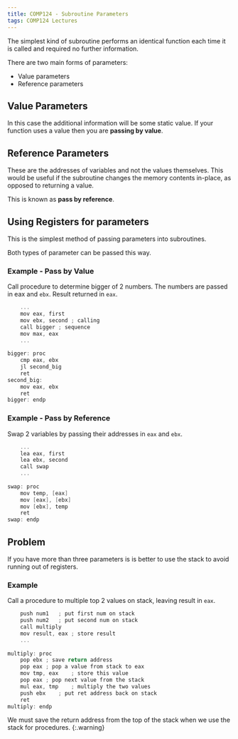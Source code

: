 ```yaml
---
title: COMP124 - Subroutine Parameters 
tags: COMP124 Lectures
---
```

The simplest kind of subroutine performs an identical function each time it is called and required no further information.

There are two main forms of parameters:

* Value parameters
* Reference parameters

## Value Parameters
In this case the additional information will be some static value. If your function uses a value then you are **passing by value**.

## Reference Parameters
These are the addresses of variables and not the values themselves. This would be useful if the subroutine changes the memory contents in-place, as opposed to returning a value. 

This is known as **pass by reference**.

## Using Registers for parameters
This is the simplest method of passing parameters into subroutines.

Both types of parameter can be passed this way.

### Example - Pass by Value
Call procedure to determine bigger of 2 numbers. The numbers are  passed in eax and `ebx`. Result returned in `eax`.

```c
	...
	mov eax, first
	mov ebx, second	; calling
	call bigger	; sequence
	mov max, eax
	...
	
bigger: proc
	cmp eax, ebx
	jl second_big
	ret
second_big:
	mov eax, ebx
	ret
bigger: endp
```

### Example - Pass by Reference

Swap 2 variables by passing their addresses in `eax` and `ebx`.

```c
	...
	lea eax, first
	lea ebx, second
	call swap
	...
	
swap: proc
	mov temp, [eax]
	mov [eax], [ebx]
	mov [ebx], temp
	ret
swap: endp
```

## Problem
If you have more than three parameters is is better to use the stack to avoid running out of registers.

### Example
Call a procedure to multiple top 2 values on stack, leaving result in `eax`.

```c
	push num1	; put first num on stack
	push num2	; put second num on stack
	call multiply
	mov result, eax	; store result
	...
	
multiply: proc
	pop ebx	; save return address
	pop eax	; pop a value from stack to eax
	mov tmp, eax	; store this value
	pop eax	; pop next value from the stack
	mul eax, tmp	; multiply the two values
	push ebx	; put ret address back on stack
	ret
multiply: endp
```

We must save the return address from the top of the stack when we use the stack for procedures.
{:.warning}